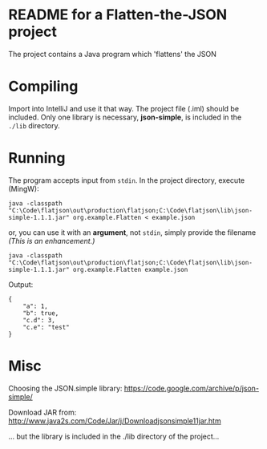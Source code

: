 # README for a Flatten-the-JSON project

The project contains a Java program which 'flattens' the JSON

# Compiling
Import into IntelliJ and use it that way. The project file (.iml) should be included. 
Only one library is necessary, **json-simple**, is included in the `./lib` directory.

# Running
The program accepts input from `stdin`. In the project directory, execute (MingW):

    java -classpath "C:\Code\flatjson\out\production\flatjson;C:\Code\flatjson\lib\json-simple-1.1.1.jar" org.example.Flatten < example.json

or, you can use it with an **argument**, not `stdin`, simply provide the filename _(This is an enhancement.)_

    java -classpath "C:\Code\flatjson\out\production\flatjson;C:\Code\flatjson\lib\json-simple-1.1.1.jar" org.example.Flatten example.json

Output:

    {
        "a": 1,
        "b": true,
        "c.d": 3,
        "c.e": "test"
    }

# Misc

Choosing the JSON.simple library:
https://code.google.com/archive/p/json-simple/

Download JAR from:
http://www.java2s.com/Code/Jar/j/Downloadjsonsimple11jar.htm


... but the library is included in the ./lib directory of the project... 
